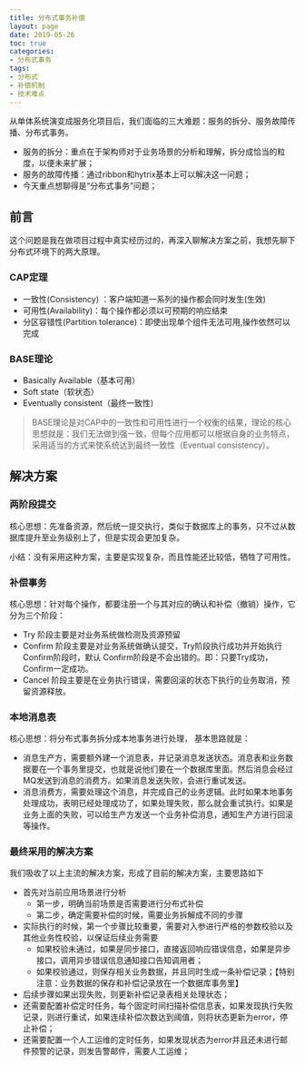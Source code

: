 ```yaml
---
title: 分布式事务补偿
layout: page
date: 2019-05-26
toc: true
categories: 
- 分布式事务
tags: 
- 分布式
- 补偿机制
- 技术难点
---
```

从单体系统演变成服务化项目后，我们面临的三大难题：服务的拆分、服务故障传播、分布式事务。
- 服务的拆分：重点在于架构师对于业务场景的分析和理解，拆分成恰当的粒度，以便未来扩展；
- 服务的故障传播：通过ribbon和hytrix基本上可以解决这一问题；
- 今天重点想聊得是“分布式事务”问题；
<!-- more-->
## 前言
这个问题是我在做项目过程中真实经历过的，再深入聊解决方案之前，我想先聊下分布式环境下的两大原理。

### CAP定理
- 一致性(Consistency) ：客户端知道一系列的操作都会同时发生(生效)
- 可用性(Availability)：每个操作都必须以可预期的响应结束
- 分区容错性(Partition tolerance)：即使出现单个组件无法可用,操作依然可以完成

### BASE理论
- Basically Available（基本可用）
- Soft state（软状态）
- Eventually consistent（最终一致性）

> BASE理论是对CAP中的一致性和可用性进行一个权衡的结果，理论的核心思想就是：我们无法做到强一致，但每个应用都可以根据自身的业务特点，采用适当的方式来使系统达到最终一致性（Eventual consistency）。

## 解决方案
### 两阶段提交
核心思想：先准备资源，然后统一提交执行，类似于数据库上的事务，只不过从数据库提升至业务级别上了，但是实现会更加复杂。

小结：没有采用这种方案，主要是实现复杂，而且性能还比较低，牺牲了可用性。

### 补偿事务
核心思想：针对每个操作，都要注册一个与其对应的确认和补偿（撤销）操作，它分为三个阶段：
- Try 阶段主要是对业务系统做检测及资源预留
- Confirm 阶段主要是对业务系统做确认提交，Try阶段执行成功并开始执行 Confirm阶段时，默认 Confirm阶段是不会出错的。即：只要Try成功，Confirm一定成功。
- Cancel 阶段主要是在业务执行错误，需要回滚的状态下执行的业务取消，预留资源释放。

### 本地消息表
核心思想：将分布式事务拆分成本地事务进行处理，
基本思路就是：
- 消息生产方，需要额外建一个消息表，并记录消息发送状态。消息表和业务数据要在一个事务里提交，也就是说他们要在一个数据库里面。然后消息会经过MQ发送到消息的消费方。如果消息发送失败，会进行重试发送。
- 消息消费方，需要处理这个消息，并完成自己的业务逻辑。此时如果本地事务处理成功，表明已经处理成功了，如果处理失败，那么就会重试执行。如果是业务上面的失败，可以给生产方发送一个业务补偿消息，通知生产方进行回滚等操作。

### 最终采用的解决方案
我们吸收了以上主流的解决方案，形成了目前的解决方案，主要思路如下
- 首先对当前应用场景进行分析
    - 第一步，明确当前场景是否需要进行分布式补偿
    - 第二步，确定需要补偿的时候，需要业务拆解成不同的步骤
- 实际执行的时候，第一个步骤比较重要，需要对入参进行严格的参数校验以及其他业务性校验，以保证后续业务需要
    - 如果校验未通过，如果是同步接口，直接返回响应错误信息，如果是异步接口，调用异步错误信息通知接口告知调用者；
    - 如果校验通过，则保存相关业务数据，并且同时生成一条补偿记录；【特别注意：业务数据的保存和补偿记录放在一个数据库事务里】
- 后续步骤如果出现失败，则更新补偿记录表相关处理状态；
- 还需要配置补偿定时任务，每个固定时间扫描补偿信息表，如果发现执行失败记录，则进行重试，如果连续补偿次数达到阈值，则将状态更新为error，停止补偿；
- 还需要配置一个人工运维的定时任务，如果发现状态为error并且还未进行邮件预警的记录，则发告警邮件，需要人工运维；

